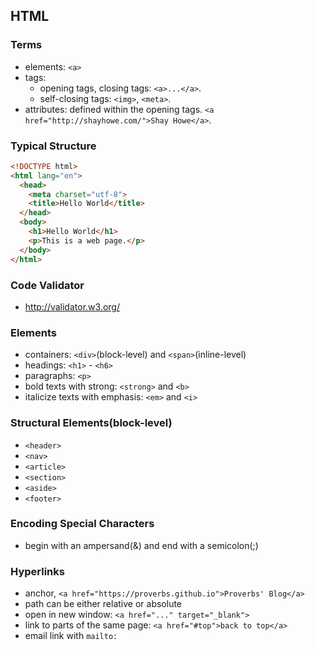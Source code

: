 ## HTML

### Terms
- elements: `<a>`
- tags: 
    - opening tags, closing tags: `<a>...</a>`. 
    - self-closing tags: `<img>`, `<meta>`.
- attributes: defined within the opening tags. `<a href="http://shayhowe.com/">Shay Howe</a>`.

### Typical Structure
```html
<!DOCTYPE html>
<html lang="en">
  <head>
    <meta charset="utf-8">
    <title>Hello World</title>
  </head>
  <body>
    <h1>Hello World</h1>
    <p>This is a web page.</p>
  </body>
</html>

```

### Code Validator
- http://validator.w3.org/

### Elements
- containers: `<div>`(block-level) and `<span>`(inline-level)
- headings: `<h1>` - `<h6>`
- paragraphs: `<p>`
- bold texts with strong: `<strong>` and `<b>`
- italicize texts with emphasis: `<em>` and `<i>`

### Structural Elements(block-level)
- `<header>` 
- `<nav>`
- `<article>` 
- `<section>`
- `<aside>`
- `<footer> `

### Encoding Special Characters
- begin with an ampersand(&) and end with a semicolon(;)

### Hyperlinks
- anchor, `<a href="https://proverbs.github.io">Proverbs' Blog</a>`
- path can be either relative or absolute
- open in new window: `<a href="..." target="_blank">`
- link to parts of the same page: `<a href="#top">back to top</a>`
- email link with `mailto:`